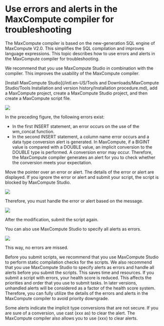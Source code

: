 # Use errors and alerts in the MaxCompute compiler for troubleshooting

The MaxCompute compiler is based on the new-generation SQL engine of MaxCompute V2.0. This simplifies the SQL compilation and improves language expressions. This topic describes how to use errors and alerts in the MaxCompute compiler for troubleshooting.

We recommend that you use MaxCompute Studio in combination with the compiler. This improves the usability of the MaxCompute compiler.

[Install MaxCompute Studio](/intl.en-US/Tools and Downloads/MaxCompute Studio/Tools Installation and version history/Installation procedure.md), add a MaxCompute project, create a MaxCompute Studio project, and then create a MaxCompute script file.

![](https://static-aliyun-doc.oss-cn-hangzhou.aliyuncs.com/assets/img/en-US/7192659951/p2373.png)

In the preceding figure, the following errors exist:

-   In the first INSERT statement, an error occurs on the use of the wm\_concat function.
-   In the second INSERT statement, a column name error occurs and a data type conversion alert is generated. In MaxCompute, if a BIGINT value is compared with a DOUBLE value, an implicit conversion to the DOUBLE type is performed. A conversion error may occur. Therefore, the MaxCompute compiler generates an alert for you to check whether the conversion meets your expectation.

Move the pointer over an error or alert. The details of the error or alert are displayed. If you ignore the error or alert and submit your script, the script is blocked by MaxCompute Studio.

![](https://static-aliyun-doc.oss-cn-hangzhou.aliyuncs.com/assets/img/en-US/7192659951/p2378.png)

Therefore, you must handle the error or alert based on the message.

![](https://static-aliyun-doc.oss-cn-hangzhou.aliyuncs.com/assets/img/en-US/7192659951/p2374.png)

After the modification, submit the script again.

You can also use MaxCompute Studio to specify all alerts as errors.

![](https://static-aliyun-doc.oss-cn-hangzhou.aliyuncs.com/assets/img/en-US/7192659951/p2375.png)

This way, no errors are missed.

Before you submit scripts, we recommend that you use MaxCompute Studio to perform static compilation checks for the scripts. We also recommend that you use MaxCompute Studio to specify alerts as errors and handle all alerts before you submit the scripts. This saves time and resources. If you submit a script with errors, your health score is reduced. This affects the priorities and order that you use to submit tasks. In later versions, unhandled alerts will be considered as a factor of the health score system. Therefore, you can fully utilize the details of the errors and alerts in the MaxCompute compiler to avoid priority downgrade.

Some alerts indicate the implicit type conversions that are not secure. If you are sure of a conversion, use cast \(xxx as\) to clear the alert. The MaxCompute compiler also allows you to use \(xxx\) to clear alerts.

